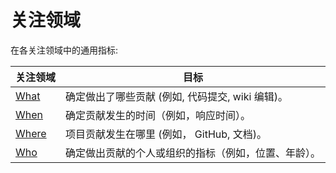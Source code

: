 # 关注领域

在各关注领域中的通用指标:

| 关注领域 | 目标 |
| --- | --- |
| [What](what) | 确定做出了哪些贡献 (例如, 代码提交, wiki 编辑)。 |
| [When](when) | 确定贡献发生的时间（例如，响应时间）。 |
| [Where](where) | 项目贡献发生在哪里 (例如， GitHub, 文档)。 |
| [Who](who) | 确定做出贡献的个人或组织的指标（例如，位置、年龄）。 |
